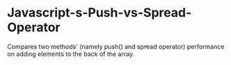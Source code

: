 # Javascript-s-Push-vs-Spread-Operator
Compares two methods'  (namely push() and spread operator) performance on adding elements to the back of the array.
